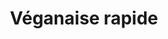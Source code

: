 ---
uuid: 41e554d3-f94b-4b31-9707-68d94502ab27
title: Véganaise rapide
layout: recettes
type: plat
categories:
  - Sauce
auteur: Marion
regime:
  - vegetarien
  - vegan
  - sans-gluten
  - sans-lactose
cuisson: Non
temperature: Froid
plate: 100
check: Oui
checkAlwaysOk: true
ingredients:
  epices:
    - title: Sel
      quantite: 1
      unit: c. à soupe
    - title: Moutarde
      quantite: 150
      unit: ml
  lof:
    - title: huile de tournesol
      quantite: 1.2
      unit: litre
    - title: Crème Végétale
      quantite: 600
      unit: ml
materiel:
  - Giraffe (Bras Mixeur)
preparation: >-
  * Mettre tous les ingrédients dans un grand bocal ou deux selon les quantités.
  La crème soja doit être froide.

  * Mixer avec un bras mixeur.
preparation24h: Mettre la crème soja au frais, la recette marche mieux si elle
  est froide (pas testé autrement)
publishDate: 2024-03-08T11:49:45.632Z
---